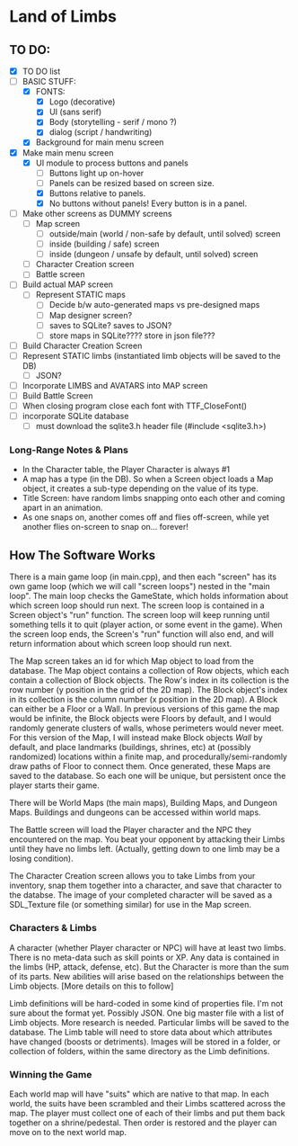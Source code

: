 # Land of Limbs

 
## TO DO:

- [x] TO DO list
- [ ] BASIC STUFF:
    - [x] FONTS:
        - [x] Logo (decorative)
        - [x] UI (sans serif)
        - [x] Body (storytelling - serif / mono ?)
        - [x] dialog (script / handwriting)
    - [x] Background for main menu screen
- [x] Make main menu screen
  - [x] UI module to process buttons and panels
    - [ ] Buttons light up on-hover
    - [ ] Panels can be resized based on screen size.
    - [x] Buttons relative to panels.
    - [x] No buttons without panels! Every button is in a panel.
- [ ] Make other screens as DUMMY screens
  - [ ] Map screen
    - [ ] outside/main (world / non-safe by default, until solved) screen
    - [ ] inside (building / safe) screen
    - [ ] inside (dungeon / unsafe by default, until solved) screen
  - [ ] Character Creation screen
  - [ ] Battle screen
- [ ] Build actual MAP screen
  - [ ] Represent STATIC maps
    - [ ] Decide b/w auto-generated maps vs pre-designed maps
    - [ ] Map designer screen?
    - [ ] saves to SQLite? saves to JSON?
    - [ ] store maps in SQLite???? store in json file???
- [ ] Build Character Creation Screen
- [ ] Represent STATIC limbs (instantiated limb objects will be saved to the DB)
  - [ ] JSON?
- [ ] Incorporate LIMBS and AVATARS into MAP screen
- [ ] Build Battle Screen
- [ ] When closing program close each font with TTF_CloseFont()
- [ ] incorporate SQLite database
    - [ ] must download the sqlite3.h header file (#include <sqlite3.h>)

### Long-Range Notes & Plans

* In the Character table, the Player Character is always #1
* A map has a type (in the DB). So when a Screen object loads a Map object, it creates a sub-type depending on the value of its type.
* Title Screen: have random limbs snapping onto each other and coming apart in an animation.
*   As one snaps on, another comes off and flies off-screen, while yet another flies on-screen to snap on... forever!


## How The Software Works

There is a main game loop (in main.cpp), and then each "screen" has its own game loop (which we will call "screen loops") nested in the "main loop".
The main loop checks the GameState, which holds information about which screen loop should run next. The screen loop is contained in a Screen object's "run" function. The screen loop will keep running until something tells it to quit (player action, or some event in the game). When the screen loop ends, the Screen's "run" function will also end, and will return information about which screen loop should run next.

The Map screen takes an id for which Map object to load from the database. The Map object contains a collection of Row objects, which each contain a collection of Block objects. The Row's index in its collection is the row number (y position in the grid of the 2D map). The Block object's index in its collection is the column number (x position in the 2D map). A Block can either be a Floor or a Wall. In previous versions of this game the map would be infinite, the Block objects were Floors by default, and I would randomly generate clusters of walls, whose perimeters would never meet. For this version of the Map, I will instead make Block objects *Wall* by default, and place landmarks (buildings, shrines, etc) at (possibly randomized) locations within a finite map, and procedurally/semi-randomly draw paths of Floor to connect them. Once generated, these Maps are saved to the database. So each one will be unique, but persistent once the player starts their game.

There will be World Maps (the main maps), Building Maps, and Dungeon Maps. Buildings and dungeons can be accessed within world maps.

The Battle screen will load the Player character and the NPC they encountered on the map. You beat your opponent by attacking their Limbs until they have no limbs left. (Actually, getting down to one limb may be a losing condition).

The Character Creation screen allows you to take Limbs from your inventory, snap them together into a character, and save that character to the databse. The image of your completed character will be saved as a SDL_Texture file (or something similar) for use in the Map screen.

### Characters & Limbs

A character (whether Player character or NPC) will have at least two limbs. There is no meta-data such as skill points or XP. Any data is contained in the limbs (HP, attack, defense, etc). But the Character is more than the sum of its parts. New abilities will arise based on the relationships between the Limb objects. [More details on this to follow]

Limb definitions will be hard-coded in some kind of properties file. I'm not sure about the format yet. Possibly JSON. One big master file with a list of Limb objects. More research is needed. Particular limbs will be saved to the database. The Limb table will need to store data about which attributes have changed (boosts or detriments). Images will be stored in a folder, or collection of folders, within the same directory as the Limb definitions.

### Winning the Game

Each world map will have "suits" which are native to that map. In each world, the suits have been scrambled and their Limbs scattered across the map. The player must collect one of each of their limbs and put them back together on a shrine/pedestal. Then order is restored and the player can move on to the next world map.